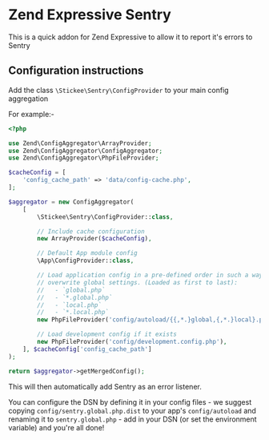 # Zend Expressive Sentry

This is a quick addon for Zend Expressive to allow it to report it's errors to Sentry

## Configuration instructions

Add the class `\Stickee\Sentry\ConfigProvider` to your main config aggregation

For example:-


```php
<?php

use Zend\ConfigAggregator\ArrayProvider;
use Zend\ConfigAggregator\ConfigAggregator;
use Zend\ConfigAggregator\PhpFileProvider;

$cacheConfig = [
    'config_cache_path' => 'data/config-cache.php',
];

$aggregator = new ConfigAggregator(
    [
        \Stickee\Sentry\ConfigProvider::class,

        // Include cache configuration
        new ArrayProvider($cacheConfig),

        // Default App module config
        \App\ConfigProvider::class,

        // Load application config in a pre-defined order in such a way that local settings
        // overwrite global settings. (Loaded as first to last):
        //   - `global.php`
        //   - `*.global.php`
        //   - `local.php`
        //   - `*.local.php`
        new PhpFileProvider('config/autoload/{{,*.}global,{,*.}local}.php'),

        // Load development config if it exists
        new PhpFileProvider('config/development.config.php'),
    ], $cacheConfig['config_cache_path']
);

return $aggregator->getMergedConfig();
```

This will then automatically add Sentry as an error listener.

You can configure the DSN by defining it in your config files - we suggest copying `config/sentry.global.php.dist` to
your app's `config/autoload` and renaming it to `sentry.global.php` - add in your DSN (or set the environment variable)
and you're all done!

